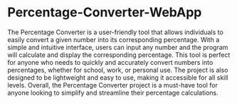# Percentage-Converter-WebApp

The Percentage Converter is a user-friendly tool that allows individuals to easily convert a given number into its corresponding percentage. 
With a simple and intuitive interface, users can input any number and the program will calculate and display the corresponding percentage. 
This tool is perfect for anyone who needs to quickly and accurately convert numbers into percentages, whether for school, work, or personal use. 
The project is also designed to be lightweight and easy to use, making it accessible for all skill levels. 
Overall, the Percentage Converter project is a must-have tool for anyone looking to simplify and streamline their percentage calculations.
